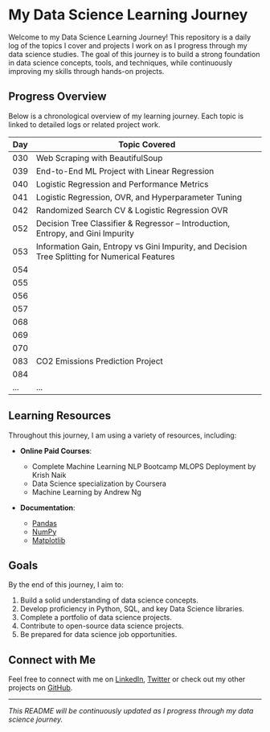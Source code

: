 # My Data Science Learning Journey

Welcome to my Data Science Learning Journey! This repository is a daily log of the topics I cover and projects I work on as I progress through my data science studies. The goal of this journey is to build a strong foundation in data science concepts, tools, and techniques, while continuously improving my skills through hands-on projects.


## Progress Overview

Below is a chronological overview of my learning journey. Each topic is linked to detailed logs or related project work.

| Day | Topic Covered |
|-----|---------------|
| 030 | Web Scraping with BeautifulSoup |
| 039 | End-to-End ML Project with Linear Regression |
| 040 | Logistic Regression and Performance Metrics |
| 041 | Logistic Regression, OVR, and Hyperparameter Tuning |
| 042 | Randomized Search CV & Logistic Regression OVR |
| 052 | Decision Tree Classifier & Regressor – Introduction, Entropy, and Gini Impurity |
| 053 | Information Gain, Entropy vs Gini Impurity, and Decision Tree Splitting for Numerical Features |
| 054 |
| 055 |
| 056 |
| 057 |
| 068 |
| 069 |
| 070 |
| 083 | CO2 Emissions Prediction Project |
| 084 | 
| ... | ... |



## Learning Resources

Throughout this journey, I am using a variety of resources, including:

- **Online Paid Courses**: 
  - Complete Machine Learning NLP Bootcamp MLOPS Deployment by Krish Naik
  - Data Science specialization by Coursera
  - Machine Learning by Andrew Ng

- **Documentation**: 
  - [Pandas ](https://pandas.pydata.org/docs/)
  - [NumPy ](https://numpy.org/doc/)
  - [Matplotlib ](https://matplotlib.org/stable/index.html)
  
<!-- ## Projects

As part of my learning process, I am also working on practical projects, which will be shared in this repository. Each project will include a brief description, the data used, and the key learnings from the project.

- **Project 1: Exploratory Data Analysis**
  - Description: Analyzing a dataset to discover patterns, trends, and relationships.
  - Tools Used: Pandas, Matplotlib, Seaborn
- **Project 2: Predictive Modeling**
  - Description: Building a model to predict future outcomes based on historical data.
  - Tools Used: Scikit-Learn, XGBoost
-->  

## Goals

By the end of this journey, I aim to:

1. Build a solid understanding of data science concepts.
2. Develop proficiency in Python, SQL, and key Data Science libraries.
3. Complete a portfolio of data science projects.
4. Contribute to open-source data science projects.
5. Be prepared for data science job opportunities.

## Connect with Me

Feel free to connect with me on [LinkedIn](https://www.linkedin.com/in/shivam-u/), [Twitter](https://x.com/Shivam_Twtss) or check out my other projects on [GitHub](https://github.com/Shivam-Upa).

---

_This README will be continuously updated as I progress through my data science journey._


